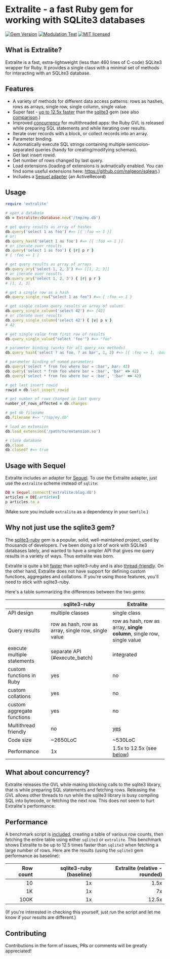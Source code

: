 # Extralite - a fast Ruby gem for working with SQLite3 databases

[![Gem Version](https://badge.fury.io/rb/extralite.svg)](http://rubygems.org/gems/extralite)
[![Modulation Test](https://github.com/digital-fabric/extralite/workflows/Tests/badge.svg)](https://github.com/digital-fabric/extralite/actions?query=workflow%3ATests)
[![MIT licensed](https://img.shields.io/badge/license-MIT-blue.svg)](https://github.com/digital-fabric/extralite/blob/master/LICENSE)

## What is Extralite?

Extralite is a fast, extra-lightweight (less than 460 lines of C-code) SQLite3
wrapper for Ruby. It provides a single class with a minimal set of methods for
interacting with an SQLite3 database.

## Features

- A variety of methods for different data access patterns: rows as hashes, rows
  as arrays, single row, single column, single value.
- Super fast - [up to 12.5x faster](#performance) than the
  [sqlite3](https://github.com/sparklemotion/sqlite3-ruby) gem (see also
  [comparison](#why-not-just-use-the-sqlite3-gem).)
- Improved [concurrency](#what-about-concurrency) for multithreaded apps: the
  Ruby GVL is released while preparing SQL statements and while iterating over
  results.
- Iterate over records with a block, or collect records into an array.
- Parameter binding.
- Automatically execute SQL strings containing multiple semicolon-separated
  queries (handy for creating/modifying schemas).
- Get last insert rowid.
- Get number of rows changed by last query.
- Load extensions (loading of extensions is autmatically enabled. You can find
  some useful extensions here: https://github.com/nalgeon/sqlean.)
- Includes a [Sequel adapter](#usage-with-sequel) (an ActiveRecord)

## Usage

```ruby
require 'extralite'

# open a database
db = Extralite::Database.new('/tmp/my.db')

# get query results as array of hashes
db.query('select 1 as foo') #=> [{ :foo => 1 }]
# or:
db.query_hash('select 1 as foo') #=> [{ :foo => 1 }]
# or iterate over results
db.query('select 1 as foo') { |r| p r }
# { :foo => 1 }

# get query results as array of arrays
db.query_ary('select 1, 2, 3') #=> [[1, 2, 3]]
# or iterate over results
db.query_ary('select 1, 2, 3') { |r| p r }
# [1, 2, 3]

# get a single row as a hash
db.query_single_row("select 1 as foo") #=> { :foo => 1 }

# get single column query results as array of values
db.query_single_column('select 42') #=> [42]
# or iterate over results
db.query_single_column('select 42') { |v| p v }
# 42

# get single value from first row of results
db.query_single_value("select 'foo'") #=> "foo"

# parameter binding (works for all query_xxx methods)
db.query_hash('select ? as foo, ? as bar', 1, 2) #=> [{ :foo => 1, :bar => 2 }]

# parameter binding of named parameters
db.query('select * from foo where bar = :bar', bar: 42)
db.query('select * from foo where bar = :bar', 'bar' => 42)
db.query('select * from foo where bar = :bar', ':bar' => 42)

# get last insert rowid
rowid = db.last_insert_rowid

# get number of rows changed in last query
number_of_rows_affected = db.changes

# get db filename
db.filename #=> "/tmp/my.db"

# load an extension
db.load_extension('/path/to/extension.so')

# close database
db.close
db.closed? #=> true
```

## Usage with Sequel

Extralite includes an adapter for
[Sequel](https://github.com/jeremyevans/sequel). To use the Extralite adapter,
just use the `extralite` scheme instead of `sqlite`:

```ruby
DB = Sequel.connect('extralite:blog.db')
articles = DB[:articles]
p articles.to_a
```

(Make sure you include `extralite` as a dependency in your `Gemfile`.)

## Why not just use the sqlite3 gem?

The [sqlite3-ruby](https://github.com/sparklemotion/sqlite3-ruby) gem is a
popular, solid, well-maintained project, used by thousands of developers. I've
been doing a lot of work with SQLite3 databases lately, and wanted to have a
simpler API that gives me query results in a variety of ways. Thus extralite was
born.

Extralite is quite a bit [faster](#performance) than sqlite3-ruby and is also
[thread-friendly](#what-about-concurrency). On the other hand, Extralite does
not have support for defining custom functions, aggregates and collations. If
you're using those features, you'll need to stick with sqlite3-ruby.

Here's a table summarizing the differences between the two gems:

| |sqlite3-ruby|Extralite|
|-|-|-|
|API design|multiple classes|single class|
|Query results|row as hash, row as array, single row, single value|row as hash, row as array, __single column__, single row, single value|
|execute multiple statements|separate API (#execute_batch)|integrated|
|custom functions in Ruby|yes|no|
|custom collations|yes|no|
|custom aggregate functions|yes|no|
|Multithread friendly|no|[yes](#what-about-concurrency)|
|Code size|~2650LoC|~530LoC|
|Performance|1x|1.5x to 12.5x (see [below](#performance))|

## What about concurrency?

Extralite releases the GVL while making blocking calls to the sqlite3 library,
that is while preparing SQL statements and fetching rows. Releasing the GVL
allows other threads to run while the sqlite3 library is busy compiling SQL into
bytecode, or fetching the next row. This does not seem to hurt Extralite's
performance:

## Performance

A benchmark script is
[included](https://github.com/digital-fabric/extralite/blob/main/test/perf.rb),
creating a table of various row counts, then fetching the entire table using
either `sqlite3` or `extralite`. This benchmark shows Extralite to be up to 12.5
times faster than `sqlite3` when fetching a large number of rows. Here are the
results (using the `sqlite3` gem performance as baseline):

|Row count|sqlite3-ruby (baseline)|Extralite (relative - rounded)|
|-:|-:|-:|
|10|1x|1.5x|
|1K|1x|7x|
|100K|1x|12.5x|

(If you're interested in checking this yourself, just run the script and let me
know if your results are different.)

## Contributing

Contributions in the form of issues, PRs or comments will be greatly
appreciated!